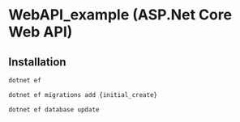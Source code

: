 # WebAPI_example (ASP.Net Core Web API)

## Installation


```bash
dotnet ef
```

```bash
dotnet ef migrations add {initial_create}
```

```bash
dotnet ef database update
```

